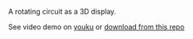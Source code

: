 A rotating circuit as a 3D display.

See video demo on [youku](http://v.youku.com/v_show/id_XNTY5OTkxNjY0.html?from=y1.7-1.2)
or [download from this repo](https://github.com/blxlrsmb/3D-Display/raw/master/pres/img/blxlrsmb.mp4)
